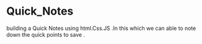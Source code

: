# Quick_Notes
building a Quick Notes using html.Css.JS .In this which we can able to note down the quick points to save .

